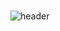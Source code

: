 ###                                                                                                            
![header](https://capsule-render.vercel.app/api?type=Shark&color=random&height=300&section=header&text=capsule%20render&fontSize=90)
<!--
**Jo0dY/Jo0dy** is a ✨ _special_ ✨ repository because its `README.md` (this file) appears on your GitHub profile.

Here are some ideas to get you started:

- 🌱 I’m currently learning ...
- 😄 Pronouns: ...


